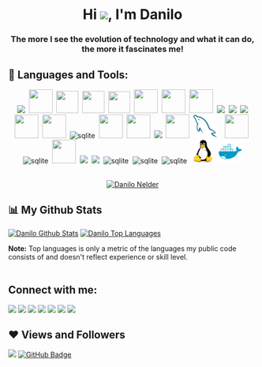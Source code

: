 <h1 align="center">Hi <img src="https://raw.githubusercontent.com/MartinHeinz/MartinHeinz/master/wave.gif" width="30px">, I'm Danilo</h1>
  
<h3 align="center">The more I see the evolution of technology and what it can do, the more it fascinates me!</h3>

## 🚀 Languages and Tools:
 
<div align="center">
	<img align="center" a target="_blank" href="https://www.java.com" > <img src="https://img.icons8.com/color/48/000000/java-coffee-cup-logo.png" /> </a>
	<img align="center" a href="https://www.jetbrains.com/pt-br/idea/" target="_blank"> <img src="https://dashboard.snapcraft.io/site_media/appmedia/2017/11/icon_CE_256_2Qe5uEl.png"  width="48" height="48"/> </a>
	<img align="center" a href="https://www.eclipse.org/" target="_blank"> <img src="https://img.utdstc.com/icon/3c7/fcf/3c7fcf4930fa9402c22cee35e03fe9fcf9e8e47c9381d6b9e6922d71ee2e067a:200"  width="45" height="45"/> </a>
	<img align="center" a href="https://www.ibm.com/br-pt/cloud/websphere-application-platform" target="_blank"> <img src="https://discoversdkcdn.azureedge.net/runtimecontent/companyfiles/5803/3207/thumbnail.png?v131178031722466988"  width="45" height="45"/> </a>
	<img align="center" a href="https://code.visualstudio.com/docs" target="_blank"> <img src="https://upload.wikimedia.org/wikipedia/commons/thumb/9/9a/Visual_Studio_Code_1.35_icon.svg/1024px-Visual_Studio_Code_1.35_icon.svg.png"  width="44" height="44"/></a> 
	<img align="center" a href="https://developer.mozilla.org/en-US/docs/Web/JavaScript" target="_blank"> <img src="https://img.icons8.com/color/48/000000/javascript.png"  width="48" height="48"/> </a> 
	<img align="center" a href="https://nodejs.org/en/" target="_blank"> <img src="https://encrypted-tbn0.gstatic.com/images?q=tbn:ANd9GcQQ-o6uSZPRkoQD8NDXpDIewba-zzwBYxX4yw&usqp=CAU"  width="48" height="48"/> </a> 
    <img align="center" a href="https://www.embarcadero.com/br/products/delphi" target="_blank"> <img src="https://upload.wikimedia.org/wikipedia/commons/thumb/b/bd/Delphi_Language_Logo.png/600px-Delphi_Language_Logo.png"  width="48" height="48"/> </a> 
    <img align="center" a href="https://reactjs.org/" target="_blank"> <img src="https://img.icons8.com/office/48/000000/react.png"/> </a>
    <img align="center" a href="https://www.w3.org/html/" target="_blank"> <img src="https://img.icons8.com/color/48/000000/html-5.png"/> </a>
	<img align="center" a href="https://www.w3schools.com/css/" target="_blank"> <img src="https://img.icons8.com/color/48/000000/css3.png"/> </a>
	<img align="center" a href="https://maven.apache.org/" target="_blank" > <img src="https://encrypted-tbn0.gstatic.com/images?q=tbn:ANd9GcSDly3aBidr0p3ve5jYINf42dSFnsPthVUrpqi_vivMZjPYX5PSiuCFRP7WDn5V6yTA9Hk&usqp=CAU"  width="48" height="48"/> </a> 
	<img align="center" a href="https://spring.io/" target="_blank" > <img src="https://cdn.jsdelivr.net/gh/devicons/devicon/icons/spring/spring-original.svg"  width="48" height="48"/> </a> 
    <img align="center" a href="https://junit.org/junit5/" targ="_blank"> <img src="https://miro.medium.com/max/460/1*ahIiDbsR6s9XgR45nJJ5DA.png" alt="sqlite" width="48" height="48"></a>
	<img align="center" a href="https://hibernate.org/" target="_blank" > <img src="https://hibernate.org/images/hibernate_icon_whitebkg.svg"  width="48" height="48"/> </a> 
	<img align="center" a href="https://fortifybr.com/" target="_blank" > <img src="https://s19386.pcdn.co/wp-content/uploads/2018/10/fortify-logo.png)"  width="48" height="48"/> </a> 
	<img align="center" a href="https://docs.microsoft.com/pt-br/sql/sql-server/?view=sql-server-ver15" target="_blank"> <img src="https://img.icons8.com/color/48/000000/microsoft-sql-server.png"/> </a> 
	<img align="center" a href="https://www.oracle.com/br/database/" target="_blank"> <img src="https://i.pinimg.com/originals/08/ed/5e/08ed5e21ba68fda78747257e5aa4bb70.png" width="48" height="48"/> </a>
	<img align="center" a href="https://www.mysql.com/" target="_blank"> <img src="https://raw.githubusercontent.com/devicons/devicon/master/icons/mysql/mysql-original.svg" width="48" height="48"/> </a>
	<img align="center" a style="padding-right:8px;" href="https://www.ibm.com/br-pt/analytics/db2" target="_blank"> <img src="https://encrypted-tbn0.gstatic.com/images?q=tbn:ANd9GcQL29jXtM1i45RKSZWcInnczUeoBTb7xCGtYhtQDv19t6VbOMHrphkD8w3NKsoE73IVxIo&usqp=CAU" width="48" height="48"/> </a>
	<img align="center" a href="https://rockcontent.com/br/blog/sqlite/" target="_blank"> <img src="https://upload.wikimedia.org/wikipedia/commons/thumb/9/97/Sqlite-square-icon.svg/2048px-Sqlite-square-icon.svg.png" alt="sqlite" width="48" height="48"/> </a> 
	<img align="center" a href="https://firebirdsql.org/" target="_blank"> <img src="https://upload.wikimedia.org/wikipedia/commons/8/8e/Firebird_logo.svg" width="48" height="48"/> </a> 
	<img align="center" a href="https://firebase.google.com/" target="_blank"> <img src="https://img.icons8.com/color/48/000000/firebase.png"/> </a>   
	<img align="center" a href="https://git-scm.com/" target="_blank"> <img src="https://img.icons8.com/color/48/000000/git.png"/> </a> 
	<img align="center" a href="https://tortoisesvn.net/" target="_blank"> <img src="https://s1.o7planning.com/ru/10261/images/32401.png" alt="sqlite" width="48" height="48"/> </a> 
	<img align="center" a href="https://tomcat.apache.org/" target="_blank"> <img src="https://tomcat.apache.org/res/images/tomcat.png" alt="sqlite" width="48" height="48"/> </a>   
	<img align="center" a href="https://www.microsoft.com/pt-br/" target="_blank"> <img src="https://github.com/neilorangepeel/Free-Social-Icons/blob/master/Flat/SVG/Windows.svg" alt="sqlite" width="48" height="48"></a>   
  	<img align="center" a href="https://www.oracle.com/br/linux/" target="_blank"> <img src="https://raw.githubusercontent.com/devicons/devicon/master/icons/linux/linux-original.svg" alt="sqlite" width="48" height="48"></a>
	<img align="center" a href="https://www.docker.com/" target="_blank"> <img src="https://raw.githubusercontent.com/devicons/devicon/master/icons/docker/docker-plain.svg" alt="sqlite" width="48" height="48"></a>
</div>  
 
<br/>
<p align="center">
    <a href="https://github-readme-streak-stats.herokuapp.com/?user=danilonelder&theme=cobalt%20de%20t%C3%B3quio&hide_border=falso&date_format=M%20j%5B%2C%20Y%5D&background=FFFFFF&sideLabels=000000&ring=3C5DDD&fire=3C5DDD&currStreakLabel=000000">
        <img title="🔥 Get streak stats for your profile at git.io/streak-stats" alt="Danilo Nelder" src="https://github-readme-streak-stats.herokuapp.com/?user=danilonelder&theme=cobalt%20de%20t%C3%B3quio&hide_border=falso&date_format=M%20j%5B%2C%20Y%5D&background=FFFFFF&sideLabels=000000&ring=3C5DDD&fire=3C5DDD&currStreakLabel=000000"/>
    </a>
</p>

## 📊 My Github Stats
<p aligh="left">
	<a href="https://github-readme-stats.vercel.app/api?username=danilonelder&hide_border=false"><img alt="Danilo Github Stats" height="140em" src="https://github-readme-stats.vercel.app/api?username=danilonelder&hide_border=false"/></a>
	<a href="https://github-readme-stats.vercel.app/api/top-langs/?username=danilonelder&langs_count=8&count_private=true&layout=compact&theme=java&hide_border=false"><img alt="Danilo Top Languages "height="140em"  src="https://github-readme-stats.vercel.app/api/top-langs/?username=danilonelder&langs_count=8&count_private=true&layout=compact&theme=java&hide_border=false" /></a>
</p>
<b>Note:</b> Top languages is only a metric of the languages my public code consists of and doesn't reflect experience or skill level.
<br/>
<br/>

## Connect with me:
<p align="left">
	<a href = "https://www.linkedin.com/in/danilonelder/"><img height="70em" src="https://img.icons8.com/color/144/000000/linkedin.png"/></a>
	<a href = "https://www.instagram.com/danilonelder/"><img height="70em" src="https://img.icons8.com/fluent/240/000000/instagram-new.png"/></a>
	<a href = "https://twitter.com/DaniloNelder/"><img height="70em" src="https://img.icons8.com/fluency/48/000000/twitter.png"/></a>
	<a href = "https://www.facebook.com/danilo.nelder/"><img height="70em" src="https://img.icons8.com/color/48/000000/facebook.png"/></a>
	<a href = "https://danilonelder.github.io"><img height="70em" src="https://img.icons8.com/fluency/48/000000/github.png"/></a>
	<a href = "https://stackoverflow.com/users/18207847/danilo-nelder"><img height="70em" src="https://img.icons8.com/fluency/48/000000/stackoverflow.png"/></a>
	<a href = "https://www.hackerrank.com/danilo_nelder"><img height="70em" src="https://img.icons8.com/external-tal-revivo-color-tal-revivo/48/000000/external-hackerrank-is-a-technology-company-that-focuses-on-competitive-programming-logo-color-tal-revivo.png"/></a>	
</p>
  
## ❤ Views and Followers
<a href="https://komarev.com/ghpvc/?username=danilonelder"><img src="https://komarev.com/ghpvc/?username=danilonelder"></a>
<a href="https://github.com/danilonelder?tab=followers"><img src="https://img.shields.io/github/followers/danilonelder?label=Followers&style=social" alt="GitHub Badge"></a>
